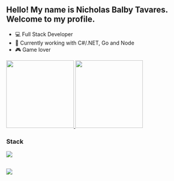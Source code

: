 ## Hello! My name is Nicholas Balby Tavares. Welcome to my profile.

- 💻 Full Stack Developer
- 🌱 Currently working with C#/.NET, Go and Node
- 🎮 Game lover

<p align="left">
  <a href="https://github.com/NicholasTavares">
    <img height="180em" src="https://github-readme-stats-eight-theta.vercel.app/api?username=NicholasTavares&hide_border=true&show_icons=true&theme=dracula&include_all_commits=true&count_private=true"/>
    <img height="180em" src="https://github-readme-stats-eight-theta.vercel.app/api/top-langs/?username=NicholasTavares&hide_border=true&layout=compact&langs_count=8&theme=dracula"/>
  </a>
</p>

### Stack

<div align="left">
  <a href="https://skillicons.dev">
    <img src="https://skillicons.dev/icons?i=java,spring,ts,nodejs,docker,kubernetes,gcp,aws" />
  </a>
</div>

  
  ##
 
<div> 
  <a href="https://www.linkedin.com/in/nicholas-balby-040466198/" target="_blank"><img src="https://img.shields.io/badge/-LinkedIn-%230077B5?style=for-the-badge&logo=linkedin&logoColor=white" target="_blank"></a>
</div>
